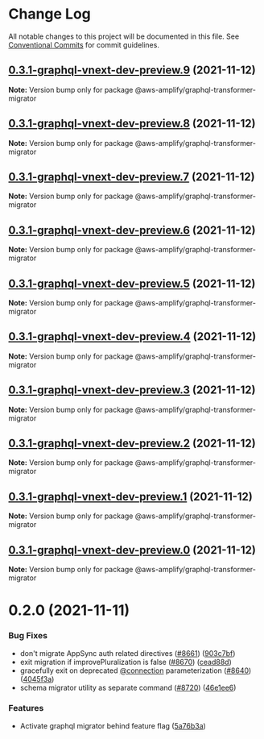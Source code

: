# Change Log

All notable changes to this project will be documented in this file.
See [Conventional Commits](https://conventionalcommits.org) for commit guidelines.

## [0.3.1-graphql-vnext-dev-preview.9](https://github.com/aws-amplify/amplify-cli/compare/@aws-amplify/graphql-transformer-migrator@0.2.0...@aws-amplify/graphql-transformer-migrator@0.3.1-graphql-vnext-dev-preview.9) (2021-11-12)

**Note:** Version bump only for package @aws-amplify/graphql-transformer-migrator





## [0.3.1-graphql-vnext-dev-preview.8](https://github.com/aws-amplify/amplify-cli/compare/@aws-amplify/graphql-transformer-migrator@0.2.0...@aws-amplify/graphql-transformer-migrator@0.3.1-graphql-vnext-dev-preview.8) (2021-11-12)

**Note:** Version bump only for package @aws-amplify/graphql-transformer-migrator





## [0.3.1-graphql-vnext-dev-preview.7](https://github.com/aws-amplify/amplify-cli/compare/@aws-amplify/graphql-transformer-migrator@0.2.0...@aws-amplify/graphql-transformer-migrator@0.3.1-graphql-vnext-dev-preview.7) (2021-11-12)

**Note:** Version bump only for package @aws-amplify/graphql-transformer-migrator





## [0.3.1-graphql-vnext-dev-preview.6](https://github.com/aws-amplify/amplify-cli/compare/@aws-amplify/graphql-transformer-migrator@0.2.0...@aws-amplify/graphql-transformer-migrator@0.3.1-graphql-vnext-dev-preview.6) (2021-11-12)

**Note:** Version bump only for package @aws-amplify/graphql-transformer-migrator





## [0.3.1-graphql-vnext-dev-preview.5](https://github.com/aws-amplify/amplify-cli/compare/@aws-amplify/graphql-transformer-migrator@0.2.0...@aws-amplify/graphql-transformer-migrator@0.3.1-graphql-vnext-dev-preview.5) (2021-11-12)

**Note:** Version bump only for package @aws-amplify/graphql-transformer-migrator





## [0.3.1-graphql-vnext-dev-preview.4](https://github.com/aws-amplify/amplify-cli/compare/@aws-amplify/graphql-transformer-migrator@0.2.0...@aws-amplify/graphql-transformer-migrator@0.3.1-graphql-vnext-dev-preview.4) (2021-11-12)

**Note:** Version bump only for package @aws-amplify/graphql-transformer-migrator





## [0.3.1-graphql-vnext-dev-preview.3](https://github.com/aws-amplify/amplify-cli/compare/@aws-amplify/graphql-transformer-migrator@0.2.0...@aws-amplify/graphql-transformer-migrator@0.3.1-graphql-vnext-dev-preview.3) (2021-11-12)

**Note:** Version bump only for package @aws-amplify/graphql-transformer-migrator





## [0.3.1-graphql-vnext-dev-preview.2](https://github.com/aws-amplify/amplify-cli/compare/@aws-amplify/graphql-transformer-migrator@0.2.0...@aws-amplify/graphql-transformer-migrator@0.3.1-graphql-vnext-dev-preview.2) (2021-11-12)

**Note:** Version bump only for package @aws-amplify/graphql-transformer-migrator





## [0.3.1-graphql-vnext-dev-preview.1](https://github.com/aws-amplify/amplify-cli/compare/@aws-amplify/graphql-transformer-migrator@0.2.0...@aws-amplify/graphql-transformer-migrator@0.3.1-graphql-vnext-dev-preview.1) (2021-11-12)

**Note:** Version bump only for package @aws-amplify/graphql-transformer-migrator





## [0.3.1-graphql-vnext-dev-preview.0](https://github.com/aws-amplify/amplify-cli/compare/@aws-amplify/graphql-transformer-migrator@0.2.0...@aws-amplify/graphql-transformer-migrator@0.3.1-graphql-vnext-dev-preview.0) (2021-11-12)

**Note:** Version bump only for package @aws-amplify/graphql-transformer-migrator





# 0.2.0 (2021-11-11)


### Bug Fixes

* don't migrate AppSync auth related directives ([#8661](https://github.com/aws-amplify/amplify-cli/issues/8661)) ([903c7bf](https://github.com/aws-amplify/amplify-cli/commit/903c7bf85e0e96275267a28700364436dcaaa712))
* exit migration if improvePluralization is false ([#8670](https://github.com/aws-amplify/amplify-cli/issues/8670)) ([cead88d](https://github.com/aws-amplify/amplify-cli/commit/cead88db132a50827ade3e08fc01ca68b5f11282))
* gracefully exit on deprecated [@connection](https://github.com/connection) parameterization ([#8640](https://github.com/aws-amplify/amplify-cli/issues/8640)) ([4045f3a](https://github.com/aws-amplify/amplify-cli/commit/4045f3ab4aa1f3782c5a4ff5d7a1af7bd48fd00d))
* schema migrator utility as separate command ([#8720](https://github.com/aws-amplify/amplify-cli/issues/8720)) ([46e1ee6](https://github.com/aws-amplify/amplify-cli/commit/46e1ee6a49dd86bb682b182a37626bc3f2f966ea))


### Features

* Activate graphql migrator behind feature flag ([5a76b3a](https://github.com/aws-amplify/amplify-cli/commit/5a76b3a320012c09d2ff2f424283fafba74fa74d))

